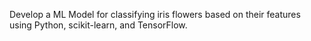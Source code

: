 Develop a ML Model for classifying iris
flowers based on their features using
Python, scikit-learn, and TensorFlow.
